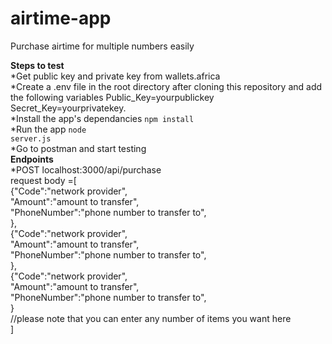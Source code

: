 # airtime-app
Purchase airtime for multiple numbers easily

**Steps to test**<br>
*Get public key and private key from wallets.africa<br>
*Create a .env file in the root directory after cloning this repository and add the following variables Public_Key=yourpublickey Secret_Key=yourprivatekey.<br>
*Install the app's dependancies <code>npm install</code><br>
*Run the app <code>node server.js</code><br>
*Go to postman and start testing<br>
**Endpoints**<br>
*POST localhost:3000/api/purchase<br>
request body =[<br>
  {"Code":"network provider",<br>
  "Amount":"amount to transfer",<br>
  "PhoneNumber":"phone number to transfer to",<br>
  },<br>
  {"Code":"network provider",<br>
  "Amount":"amount to transfer",<br>
  "PhoneNumber":"phone number to transfer to",<br>
  },<br>
  {"Code":"network provider",<br>
  "Amount":"amount to transfer",<br>
  "PhoneNumber":"phone number to transfer to",<br>
  }<br>
  //please note that you can enter any number of items you want here<br>
]
